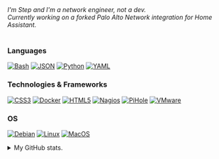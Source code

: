   <i>
        I'm Step and I'm a network engineer, not a dev.<br>
        Currently working on a forked Palo Alto Network integration for Home Assistant.<br>
  </i><br>

### Languages
[![Bash](https://img.shields.io/badge/bash-black?style=for-the-badge&logo=gnu-bash&logoColor=white)](https://github.com/FoUStep)
[![JSON](https://img.shields.io/badge/json-black?style=for-the-badge&logo=json)](https://hub.docker.com/u/FoUStep)
[![Python](https://img.shields.io/badge/python-black?style=for-the-badge&logo=python)](https://github.com/FoUStep)
[![YAML](https://img.shields.io/badge/yaml-black?style=for-the-badge&logo=yaml)](https://hub.docker.com/u/FoUStep)

### Technologies & Frameworks
[![CSS3](https://img.shields.io/badge/css3-black?style=for-the-badge&logo=css3)](https://hub.docker.com/u/FoUStep)
[![Docker](https://img.shields.io/badge/docker-black?style=for-the-badge&logo=docker)](https://hub.docker.com/u/FoUStep)
[![HTML5](https://img.shields.io/badge/html5-black?style=for-the-badge&logo=html5)](https://hub.docker.com/u/FoUStep)
[![Nagios](https://img.shields.io/badge/nagios-black?style=for-the-badge&logo=nagios)](https://hub.docker.com/u/FoUStep)
[![PiHole](https://img.shields.io/badge/pihole-black?style=for-the-badge&logo=pihole)](https://hub.docker.com/u/FoUStep)
[![VMware](https://img.shields.io/badge/vmware-black?style=for-the-badge&logo=vmware)](https://hub.docker.com/u/FoUStep)


### OS
[![Debian](https://img.shields.io/badge/debian-black?style=for-the-badge&logo=Debian)](https://github.com/FoUStep)
[![Linux](https://img.shields.io/badge/linux-black?style=for-the-badge&logo=Linux)](https://github.com/FoUStep)
[![MacOS](https://img.shields.io/badge/MacOS-black?style=for-the-badge&logo=Apple)](https://github.com/FoUStep)

<details>
<summary>My GitHub stats.</summary>
<p align="center">
  <a href="https://github.com/FoUStep">
    <img src="http://github-profile-summary-cards.vercel.app/api/cards/profile-details?username=FoUStep&theme=transparent" />
  </a>
  <a href="https://github.com/FoUStep">
    <img src="https://github-readme-streak-stats.herokuapp.com/?user=FoUStep&hide_border=true&card_width=338&theme=transparent" />
  </a>
  <a href="https://github.com/FoUStep">
    <img src="http://github-profile-summary-cards.vercel.app/api/cards/stats?username=FoUStep&theme=transparent" />
  </a>
  <a href="https://github.com/FoUStep">
    <img src="https://github-readme-stats.vercel.app/api/top-langs/?username=FoUStep&langs_count=10&exclude_repo=&hide=jupyter%20notebook,vim%20script,cmake,makefile,batchfile,emacs%20lisp,css,html&layout=default&card_width=699&hide_border=true&theme=transparent" />
  </a>
</p>
</details>
